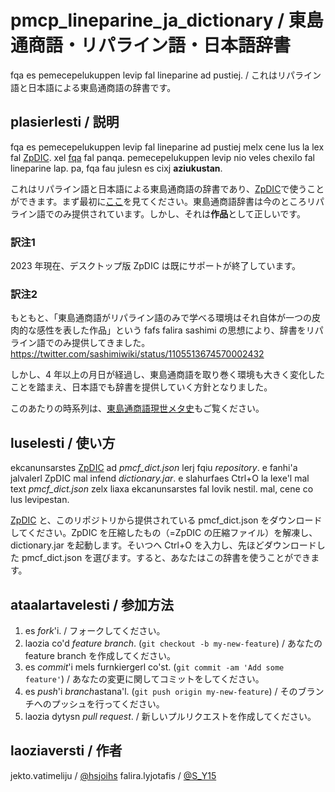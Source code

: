 # pmcp_lineparine_ja_dictionary / 東島通商語・リパライン語・日本語辞書

fqa es pemecepelukuppen levip fal lineparine ad pustiej. / これはリパライン語と日本語による東島通商語の辞書です。

## plasierlesti / 説明
fqa es pemecepelukuppen levip fal lineparine ad pustiej melx cene lus la lex fal [ZpDIC](http://ziphil.com/application/download/2.html). xel [fqa](https://sites.google.com/site/lineparine/akrunfterlet/lecu-lersse-pemecepelukupp-fal-lineparine) fal panqa. pemecepelukuppen levip nio veles chexilo fal lineparine lap. pa, fqa fau julesn es cixj __aziukustan__.

これはリパライン語と日本語による東島通商語の辞書であり、[ZpDIC](http://ziphil.com/application/download/2.html)で使うことができます。まず最初に[ここ](https://sites.google.com/site/lineparine/akrunfterlet/lecu-lersse-pemecepelukupp-fal-lineparine)を見てください。東島通商語辞書は今のところリパライン語でのみ提供されています。しかし、それは**作品**として正しいです。

### 訳注1
2023 年現在、デスクトップ版 ZpDIC は既にサポートが終了しています。

### 訳注2

もともと、「東島通商語がリパライン語のみで学べる環境はそれ自体が一つの皮肉的な感性を表した作品」という fafs falira sashimi の思想により、辞書をリパライン語でのみ提供してきました。 https://twitter.com/sashimiwiki/status/1105513674570002432 

しかし、4 年以上の月日が経過し、東島通商語を取り巻く環境も大きく変化したことを踏まえ、日本語でも辞書を提供していく方針となりました。

このあたりの時系列は、[東島通商語現世メタ史](https://docs.google.com/document/d/15zXLIrl1MYvGKkI2X_UrWuDv-wM0QqAUTmXxbse_Btk/edit)もご覧ください。

## luselesti / 使い方
ekcanunsarstes [ZpDIC](http://ziphil.com/application/download/2.html) ad *pmcf_dict.json* lerj fqiu *repository*. e fanhi'a jalvalerl ZpDIC mal infend *dictionary.jar*. e slahurfaes Ctrl+O la lexe'l mal text *pmcf_dict.json* zelx liaxa ekcanunsarstes fal lovik nestil. mal, cene co lus levipestan.

[ZpDIC](http://ziphil.com/application/download/2.html) と、このリポジトリから提供されている pmcf_dict.json をダウンロードしてください。ZpDIC を圧縮したもの（=ZpDIC の圧縮ファイル）を解凍し、dictionary.jar を起動します。そいつへ Ctrl+O を入力し、先ほどダウンロードした pmcf_dict.json を選びます。すると、あなたはこの辞書を使うことができます。

## ataalartavelesti / 参加方法
1. es *fork*'i. / フォークしてください。
2. laozia co'd *feature branch*. (`git checkout -b my-new-feature`) / あなたの feature branch を作成してください。
3. es *commit*'i mels furnkiergerl co'st. (`git commit -am 'Add some feature'`) / あなたの変更に関してコミットをしてください。
4. es *push*'i *branch*astana'l. (`git push origin my-new-feature`) / そのブランチへのプッシュを行ってください。
5. laozia dytysn *pull request*. / 新しいプルリクエストを作成してください。

## laoziaversti / 作者
jekto.vatimeliju / [@hsjoihs](https://twitter.com/hsjoihs) 
falira.lyjotafis / [@S_Y15](https://twitter.com/S_Y15)
